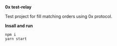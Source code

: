 
**0x test-relay**

Test project for fill matching orders using 0x protocol.

**Insall and run**
```
npm i
yarn start
```
